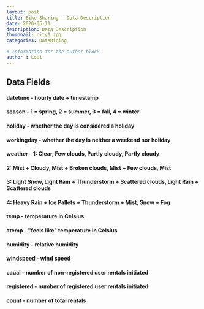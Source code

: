 ```yaml
---
layout: post
title: Bike Sharing - Data Description
date: 2020-06-11
description: Data Description
thumbnail: city1.jpg
categories: DataMining

# Information for the author block
author : Loui
---
```


## Data Fields
#### datetime - hourly date + timestamp  
#### season -  1 = spring, 2 = summer, 3 = fall, 4 = winter 
#### holiday - whether the day is considered a holiday
#### workingday - whether the day is neither a weekend nor holiday
#### weather - 1: Clear, Few clouds, Partly cloudy, Partly cloudy
#### 2: Mist + Cloudy, Mist + Broken clouds, Mist + Few clouds, Mist
#### 3: Light Snow, Light Rain + Thunderstorm + Scattered clouds, Light Rain + Scattered clouds
#### 4: Heavy Rain + Ice Pallets + Thunderstorm + Mist, Snow + Fog 
#### temp - temperature in Celsius
#### atemp - "feels like" temperature in Celsius
#### humidity - relative humidity
#### windspeed - wind speed
#### caual - number of non-registered user rentals initiated
#### registered - number of registered user rentals initiated
#### count - number of total rentals